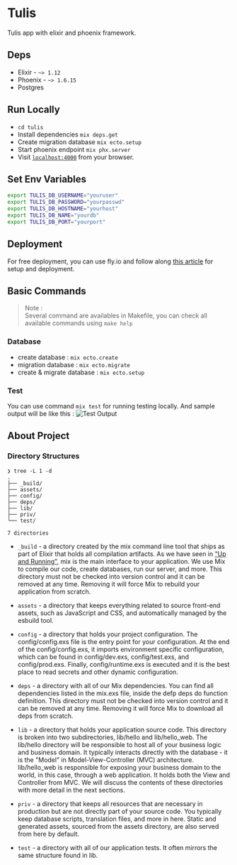 # Tulis

Tulis app with elixir and phoenix framework.

## Deps

- Elixir - `~> 1.12`
- Phoenix - `~> 1.6.15`
- Postgres

## Run Locally

- `cd tulis`
- Install dependencies `mix deps.get`
- Create migration database `mix ecto.setup`
- Start phoenix endpoint `mix phx.server`
- Visit [`localhost:4000`](http://localhost:4000) from your browser.

## Set Env Variables

```bash
export TULIS_DB_USERNAME="youruser"
export TULIS_DB_PASSWORD="yourpasswd"
export TULIS_DB_HOSTNAME="yourhost"
export TULIS_DB_NAME="yourdb"
export TULIS_DB_PORT="yourport"
```

## Deployment

For free deployment, you can use fly.io and follow along [this article](https://fly.io/docs/elixir/) for setup and deployment.

## Basic Commands

> Note :  
> Several command are availables in Makefile, you can check all available commands using `make help`

### Database

- create database : `mix ecto.create`
- migration database : `mix ecto.migrate`
- create & migrate database : `mix ecto.setup`

### Test

You can use command `mix test` for running testing locally. And sample output will be like this :
![Test Output](https://fbangwfofjlewpyokcfn.supabase.co/storage/v1/object/public/assets/test-output?t=2022-12-16T13%3A03%3A35.734Z "Test Output")

## About Project

### Directory Structures

```
❯ tree -L 1 -d
.
├── _build/
├── assets/
├── config/
├── deps/
├── lib/
├── priv/
└── test/

7 directories
```

- `_build` - a directory created by the mix command line tool that ships as part of Elixir that holds all compilation artifacts. As we have seen in ["Up and Running"](https://hexdocs.pm/phoenix/up_and_running.html), mix is the main interface to your application. We use Mix to compile our code, create databases, run our server, and more. This directory must not be checked into version control and it can be removed at any time. Removing it will force Mix to rebuild your application from scratch.

- `assets` - a directory that keeps everything related to source front-end assets, such as JavaScript and CSS, and automatically managed by the esbuild tool.

- `config` - a directory that holds your project configuration. The config/config.exs file is the entry point for your configuration. At the end of the config/config.exs, it imports environment specific configuration, which can be found in config/dev.exs, config/test.exs, and config/prod.exs. Finally, config/runtime.exs is executed and it is the best place to read secrets and other dynamic configuration.

- `deps` - a directory with all of our Mix dependencies. You can find all dependencies listed in the mix.exs file, inside the defp deps do function definition. This directory must not be checked into version control and it can be removed at any time. Removing it will force Mix to download all deps from scratch.

- `lib` - a directory that holds your application source code. This directory is broken into two subdirectories, lib/hello and lib/hello_web. The lib/hello directory will be responsible to host all of your business logic and business domain. It typically interacts directly with the database - it is the "Model" in Model-View-Controller (MVC) architecture. lib/hello_web is responsible for exposing your business domain to the world, in this case, through a web application. It holds both the View and Controller from MVC. We will discuss the contents of these directories with more detail in the next sections.

- `priv` - a directory that keeps all resources that are necessary in production but are not directly part of your source code. You typically keep database scripts, translation files, and more in here. Static and generated assets, sourced from the assets directory, are also served from here by default.

- `test` - a directory with all of our application tests. It often mirrors the same structure found in lib.

